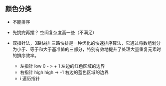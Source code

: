 ## 颜色分类

- 不能排序
- 先挑完再摆？ 空间复杂度高一些（不满足）
- 双指针法，3路快排
  三路快排是一种优化的快速排序算法，它通过将数组划分为小于、等于和大于基准值的三部分，特别有效地提升了处理大量重复元素时的排序效率。

  - 左指针 low 
  0 - > + 1 左边的红色区域的边界
  - 右指针 high
    high -> -1 右边的蓝色区域的边界
  - i 遍历指针